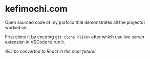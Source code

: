 # kefimochi.com
Open sourced code of my porfolio that demonstrates all the projects I worked on.

First clone it by enetring `git clone <link>` after which use live server extension in VSCode to run it.

*Will be converted to React in the near future!*
